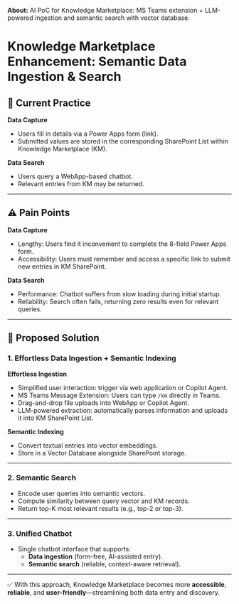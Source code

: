 **About:** AI PoC for Knowledge Marketplace: MS Teams extension + LLM-powered ingestion and semantic search with vector database.

# Knowledge Marketplace Enhancement: Semantic Data Ingestion & Search  

## 📌 Current Practice  
**Data Capture**  
- Users fill in details via a Power Apps form (link).  
- Submitted values are stored in the corresponding SharePoint List within Knowledge Marketplace (KM).  

**Data Search**  
- Users query a WebApp-based chatbot.  
- Relevant entries from KM may be returned.  

---

## ⚠️ Pain Points  
**Data Capture**  
- Lengthy: Users find it inconvenient to complete the 8-field Power Apps form.  
- Accessibility: Users must remember and access a specific link to submit new entries in KM SharePoint.  

**Data Search**  
- Performance: Chatbot suffers from slow loading during initial startup.  
- Reliability: Search often fails, returning zero results even for relevant queries.  

---

## 🚀 Proposed Solution  

### 1. Effortless Data Ingestion + Semantic Indexing  
**Effortless Ingestion**  
- Simplified user interaction: trigger via web application or Copilot Agent.  
- MS Teams Message Extension: Users can type `/km` directly in Teams.  
- Drag-and-drop file uploads into WebApp or Copilot Agent.  
- LLM-powered extraction: automatically parses information and uploads it into KM SharePoint List.  

**Semantic Indexing**  
- Convert textual entries into vector embeddings.  
- Store in a Vector Database alongside SharePoint storage.  

---

### 2. Semantic Search  
- Encode user queries into semantic vectors.  
- Compute similarity between query vector and KM records.  
- Return top-K most relevant results (e.g., top-2 or top-3).  

---

### 3. Unified Chatbot  
- Single chatbot interface that supports:  
  - **Data ingestion** (form-free, AI-assisted entry).  
  - **Semantic search** (reliable, context-aware retrieval).  

---

✅ With this approach, Knowledge Marketplace becomes more **accessible**, **reliable**, and **user-friendly**—streamlining both data entry and discovery.  

